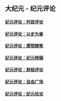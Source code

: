 ## 大纪元 - 纪元评论

#### [纪元评论：时政评论](indexes/nsc1025/README.md?08080330)
#### [纪元评论：以史为鉴](indexes/nsc1028/README.md?08080330)
#### [纪元评论：感悟随笔](indexes/nsc1035/README.md?08080330)
#### [纪元评论：纪元特稿](indexes/nsc424/README.md?08080330)
#### [纪元评论：财经评论](indexes/nsc1026/README.md?08080330)
#### [纪元评论：自由广场](indexes/nsc993/README.md?08080330)
#### [纪元评论：纪元社论](indexes/nsc422/README.md?08080330)
